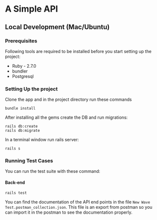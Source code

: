 # A Simple API

## Local Development (Mac/Ubuntu)

### Prerequisites

Following tools are required to be installed before you start setting up the project:
* Ruby - 2.7.0
* bundler
* Postgresql

### Setting Up the project

Clone the app and in the project directory run these commands

```
bundle install
```

After installing all the gems create the DB and run migrations:

```
rails db:create
rails db:migrate
```

In a terminal window run rails server:

```
rails s
```

### Running Test Cases

You can run the test suite with these command:

#### Back-end
```
rails test
```

You can find the documentation of the API end points in the file `New Wave Test.postman_collection.json`. This file is an export from postman so you can import it in the postman to see the documentation properly.

